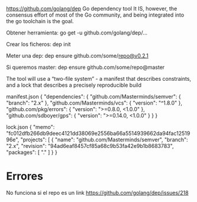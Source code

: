 https://github.com/golang/dep
Go dependency tool
It IS, however, the consensus effort of most of the Go community, and being integrated into the go toolchain is the goal.

Obtener herramienta:
go get -u github.com/golang/dep/...


Crear los ficheros:
dep init

Meter una dep:
dep ensure github.com/some/repo@v0.2.1

Si queremos master:
dep ensure github.com/some/repo@master


The tool will use a “two-file system” - a manifest that describes constraints, and a lock that describes a precisely reproducible build

manifest.json
{
    "dependencies": {
        "github.com/Masterminds/semver": {
            "branch": "2.x"
        },
        "github.com/Masterminds/vcs": {
            "version": "^1.8.0"
        },
        "github.com/pkg/errors": {
            "version": ">=0.8.0, <1.0.0"
        },
        "github.com/sdboyer/gps": {
            "version": ">=0.14.0, <1.0.0"
        }
    }
}


lock.json
{
    "memo": "fc012dfb266db9deec4121dd38069e2556ba66a5514939662da94fac1251996e",
    "projects": [
        {
            "name": "github.com/Masterminds/semver",
            "branch": "2.x",
            "revision": "94ad6eaf8457cf85a68c9b53fa42e9b1b8683783",
            "packages": [
                "."
            ]
        }
}


# Errores
No funciona si el repo es un link
https://github.com/golang/dep/issues/218
